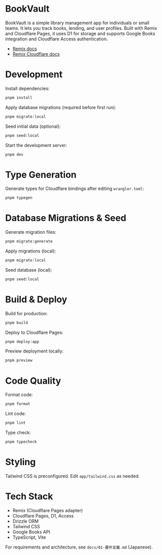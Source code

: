 # BookVault

BookVault is a simple library management app for individuals or small teams. It lets you track books, lending, and user profiles. Built with Remix and Cloudflare Pages, it uses D1 for storage and supports Google Books integration and Cloudflare Access authentication.

- [Remix docs](https://remix.run/docs)
- [Remix Cloudflare docs](https://remix.run/guides/vite#cloudflare)

# Development

Install dependencies:

```sh
pnpm install
```

Apply database migrations (required before first run):

```sh
pnpm migrate:local
```

Seed initial data (optional):

```sh
pnpm seed:local
```

Start the development server:

```sh
pnpm dev
```

# Type Generation

Generate types for Cloudflare bindings after editing `wrangler.toml`:

```sh
pnpm typegen
```

# Database Migrations & Seed

Generate migration files:

```sh
pnpm migrate:generate
```

Apply migrations (local):

```sh
pnpm migrate:local
```

Seed database (local):

```sh
pnpm seed:local
```

# Build & Deploy

Build for production:

```sh
pnpm build
```

Deploy to Cloudflare Pages:

```sh
pnpm deploy:app
```

Preview deployment locally:

```sh
pnpm preview
```

# Code Quality

Format code:

```sh
pnpm format
```

Lint code:

```sh
pnpm lint
```

Type check:

```sh
pnpm typecheck
```

# Styling

Tailwind CSS is preconfigured. Edit `app/tailwind.css` as needed.

# Tech Stack

- Remix (Cloudflare Pages adapter)
- Cloudflare Pages, D1, Access
- Drizzle ORM
- Tailwind CSS
- Google Books API
- TypeScript, Vite

For requirements and architecture, see `docs/01-要件定義.md` (Japanese).
